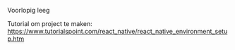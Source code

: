 Voorlopig leeg

Tutorial om project te maken: https://www.tutorialspoint.com/react_native/react_native_environment_setup.htm